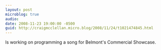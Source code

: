 ```yaml
---
layout: post
microblog: true
audio: 
date: 2008-11-23 19:00:00 -0500
guid: http://craigmcclellan.micro.blog/2008/11/24/t1021474845.html
---
```

Is working on programming a song for Belmont's Commercial Showcase.
